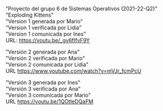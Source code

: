 "Proyecto del grupo 6 de Sistemas Operativos (2021-22-Q2)"    
"Exploding Kittens"  
"Version 1 generada por Mario"  
"Version 1 verificada por Lidia"  
"Version 1 comunicada por Ines"    
 URL: https://youtu.be/_gy6fIfvF9Y  

"Versión 2 generada por Ana"  
"Versión 2 verificada por Mario"  
"Version 2 comunicada por Lidia"  
URL https://www.youtube.com/watch?v=mVJr_fcmPcU  

"Versión 3 generada por Ines"  
"Versión 3 verificada por Ana"  
"Versión 3 comunicada por Mario"  
URL https://youtu.be/1QOtleDQaFM

